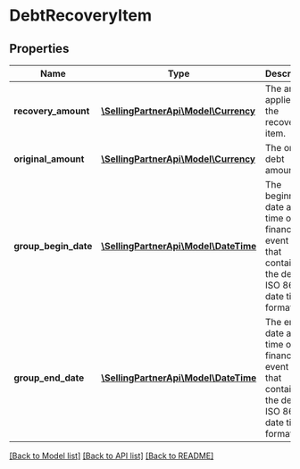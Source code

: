 # DebtRecoveryItem

## Properties
Name | Type | Description | Notes
------------ | ------------- | ------------- | -------------
**recovery_amount** | [**\SellingPartnerApi\Model\Currency**](Currency.md) | The amount applied for the recovery item. | [optional] 
**original_amount** | [**\SellingPartnerApi\Model\Currency**](Currency.md) | The original debt amount. | [optional] 
**group_begin_date** | [**\SellingPartnerApi\Model\\DateTime**](\DateTime.md) | The beginning date and time of the financial event group that contains the debt. In ISO 8601 date time format. | [optional] 
**group_end_date** | [**\SellingPartnerApi\Model\\DateTime**](\DateTime.md) | The ending date and time of the financial event group that contains the debt. In ISO 8601 date time format. | [optional] 

[[Back to Model list]](../README.md#documentation-for-models) [[Back to API list]](../README.md#documentation-for-api-endpoints) [[Back to README]](../README.md)


